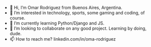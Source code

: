 - 👋 Hi, I’m Omar Rodriguez from Buenos Aires, Argentina.
- 👀 I’m interested in technology, sports, some gaming and coding, of course.
- 🌱 I’m currently learning Python/Django and JS.
- 💞️ I’m looking to collaborate on any good project. Learning by doing, dude.
- 📫 How to reach me? linkedin.com/in/oma-rodriguez

<!---
orodriguez7/orodriguez7 is a ✨ special ✨ repository because its `README.md` (this file) appears on your GitHub profile.
You can click the Preview link to take a look at your changes.
--->
